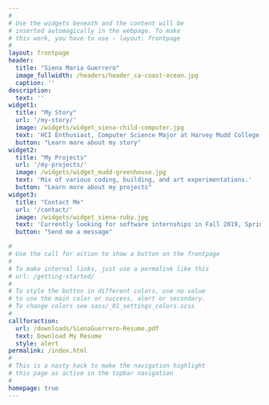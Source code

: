```yaml
---
#
# Use the widgets beneath and the content will be
# inserted automagically in the webpage. To make
# this work, you have to use › layout: frontpage
#
layout: frontpage
header:
  title: "Siena Maria Guerrero"
  image_fullwidth: /headers/header_ca-coast-ocean.jpg
  caption: ''
description:
  text: ''
widget1:
  title: "My Story"
  url: '/my-story/'
  image: /widgets/widget_siena-child-computer.jpg
  text: 'HCI Enthusiast, Computer Science Major at Harvey Mudd College'
  button: "Learn more about my story"
widget2:
  title: "My Projects"
  url: '/my-projects/'
  image: /widgets/widget_mudd-greenhouse.jpg
  text: 'Mix of various coding, building, and art experimentations.'
  button: "Learn more about my projects"
widget3:
  title: "Contact Me"
  url: '/contact/'
  image: /widgets/widget_siena-ruby.jpg
  text: 'Currently looking for software internships in Fall 2019, Spring 2020, or Summer 2020.'
  button: "Send me a message"

#
# Use the call for action to show a button on the frontpage
#
# To make internal links, just use a permalink like this
# url: /getting-started/
#
# To style the button in different colors, use no value
# to use the main color or success, alert or secondary.
# To change colors see sass/_01_settings_colors.scss
#
callforaction:
  url: /downloads/SienaGuerrero-Resume.pdf
  text: Download My Resume 
  style: alert
permalink: /index.html
#
# This is a nasty hack to make the navigation highlight
# this page as active in the topbar navigation
#
homepage: true
---
```


